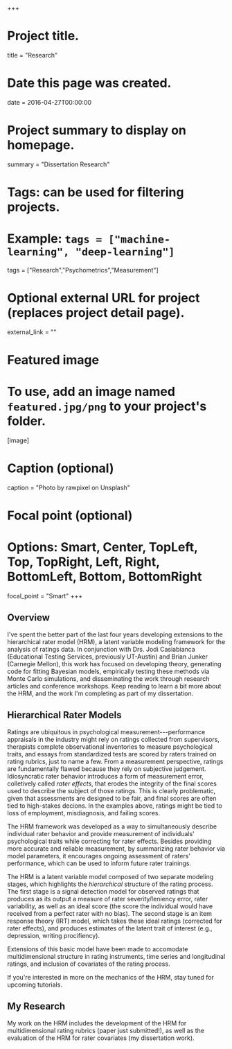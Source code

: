 +++
# Project title.
title = "Research"

# Date this page was created.
date = 2016-04-27T00:00:00

# Project summary to display on homepage.
summary = "Dissertation Research"

# Tags: can be used for filtering projects.
# Example: `tags = ["machine-learning", "deep-learning"]`
tags = ["Research","Psychometrics","Measurement"]

# Optional external URL for project (replaces project detail page).
external_link = ""

# Featured image
# To use, add an image named `featured.jpg/png` to your project's folder. 
[image]
  # Caption (optional)
  caption = "Photo by rawpixel on Unsplash"
  
  # Focal point (optional)
  # Options: Smart, Center, TopLeft, Top, TopRight, Left, Right, BottomLeft, Bottom, BottomRight
  focal_point = "Smart"
+++

## Overview

I've spent the better part of the last four years developing extensions to the hierarchical rater model (HRM), a latent variable modeling framework for the analysis of ratings data. In conjunction with Drs. Jodi Casiabianca (Educational Testing Services, previously UT-Austin) and Brian Junker (Carnegie Mellon), this work has focused on developing theory, generating code for fitting Bayesian models, empirically testing these methods via Monte Carlo simulations, and disseminating the work through research articles and conference workshops. Keep reading to learn a bit more about the HRM, and the work I'm completing as part of my dissertation.

## Hierarchical Rater Models

Ratings are ubiquitous in psychological measurement---performance appraisals in the industry might rely on ratings collected from supervisors, therapists complete observational inventories to measure psychological traits, and essays from standardized tests are scored by raters trained on rating rubrics, just to name a few. From a measurement perspective, ratings are fundamentally flawed because they rely on subjective judgement. Idiosyncratic rater behavior introduces a form of measurement error, colletively called *rater effects*, that erodes the integrity of the final scores used to describe the subject of those ratings. This is clearly problematic, given that assessments are designed to be fair, and final scores are often tied to high-stakes decions. In the examples above, ratings might be tied to loss of employment, misdiagnosis, and failing scores. 

The HRM framework was developed as a way to simultaneously describe individual rater behavior and provide measurement of individuals' psychological traits while correcting for rater effects. Besides providing more accurate and reliable measurement, by summarizing rater behavior via model parameters, it encourages ongoing assessment of raters' performance, which can be used to inform future rater trainings. 

The HRM is a latent variable model composed of two separate modeling stages, which highlights the *hierarchical* structure of the rating process. The first stage is a signal detection model for observed ratings that produces as its output a measure of rater severity/leniency error, rater variability, as well as an ideal score (the score the individual would have received from a perfect rater with no bias). The second stage is an item response theory (IRT) model, which takes these ideal ratings (corrected for rater effects), and produces estimates of the latent trait of interest (e.g., depression, writing procifiency). 

Extensions of this basic model have been made to accomodate multidimensional structure in rating instruments, time series and longitudinal ratings, and inclusion of covariates of the rating process. 

If you're interested in more on the mechanics of the HRM, stay tuned for upcoming tutorials. 

## My Research

My work on the HRM includes the development of the HRM for multidimensional rating rubrics (paper just submitted!), as well as the evaluation of the HRM for rater covariates (my dissertation work).